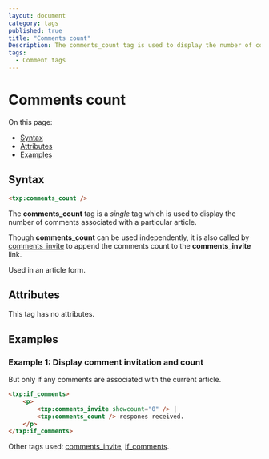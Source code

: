 ```yaml
---
layout: document
category: tags
published: true
title: "Comments count"
Description: The comments_count tag is used to display the number of comments associated with a particular article.
tags:
  - Comment tags
---
```


# Comments count

On this page:

* [Syntax](#syntax)
* [Attributes](#attributes)
* [Examples](#examples)

## Syntax

~~~ html
<txp:comments_count />
~~~

The **comments_count** tag is a *single* tag which is used to display the number of comments associated with a particular article.

Though **comments_count** can be used independently, it is also called by [comments_invite](comments-invite) to append the comments count to the **comments_invite** link.

Used in an article form.

## Attributes

This tag has no attributes.

## Examples

### Example 1: Display comment invitation and count

But only if any comments are associated with the current article.

~~~ html
<txp:if_comments>
    <p>
        <txp:comments_invite showcount="0" /> |
        <txp:comments_count /> respones received.
    </p>
</txp:if_comments>
~~~

Other tags used: [comments_invite](comments-invite), [if_comments](if-comments).
